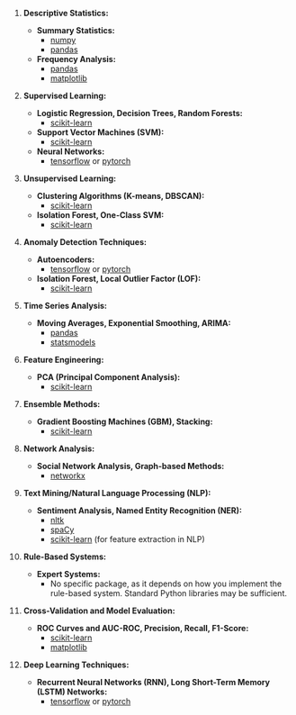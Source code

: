1. **Descriptive Statistics:**
   - **Summary Statistics:**
     - [numpy](https://numpy.org/)
     - [pandas](https://pandas.pydata.org/)
   - **Frequency Analysis:**
     - [pandas](https://pandas.pydata.org/)
     - [matplotlib](https://matplotlib.org/)

2. **Supervised Learning:**
   - **Logistic Regression, Decision Trees, Random Forests:**
     - [scikit-learn](https://scikit-learn.org/)
   - **Support Vector Machines (SVM):**
     - [scikit-learn](https://scikit-learn.org/)
   - **Neural Networks:**
     - [tensorflow](https://www.tensorflow.org/) or [pytorch](https://pytorch.org/)

3. **Unsupervised Learning:**
   - **Clustering Algorithms (K-means, DBSCAN):**
     - [scikit-learn](https://scikit-learn.org/)
   - **Isolation Forest, One-Class SVM:**
     - [scikit-learn](https://scikit-learn.org/)

4. **Anomaly Detection Techniques:**
   - **Autoencoders:**
     - [tensorflow](https://www.tensorflow.org/) or [pytorch](https://pytorch.org/)
   - **Isolation Forest, Local Outlier Factor (LOF):**
     - [scikit-learn](https://scikit-learn.org/)

5. **Time Series Analysis:**
   - **Moving Averages, Exponential Smoothing, ARIMA:**
     - [pandas](https://pandas.pydata.org/)
     - [statsmodels](https://www.statsmodels.org/)

6. **Feature Engineering:**
   - **PCA (Principal Component Analysis):**
     - [scikit-learn](https://scikit-learn.org/)

7. **Ensemble Methods:**
   - **Gradient Boosting Machines (GBM), Stacking:**
     - [scikit-learn](https://scikit-learn.org/)

8. **Network Analysis:**
   - **Social Network Analysis, Graph-based Methods:**
     - [networkx](https://networkx.github.io/)

9. **Text Mining/Natural Language Processing (NLP):**
   - **Sentiment Analysis, Named Entity Recognition (NER):**
     - [nltk](https://www.nltk.org/)
     - [spaCy](https://spacy.io/)
     - [scikit-learn](https://scikit-learn.org/) (for feature extraction in NLP)

10. **Rule-Based Systems:**
    - **Expert Systems:**
      - No specific package, as it depends on how you implement the rule-based system. Standard Python libraries may be sufficient.

11. **Cross-Validation and Model Evaluation:**
    - **ROC Curves and AUC-ROC, Precision, Recall, F1-Score:**
      - [scikit-learn](https://scikit-learn.org/)
      - [matplotlib](https://matplotlib.org/)

12. **Deep Learning Techniques:**
    - **Recurrent Neural Networks (RNN), Long Short-Term Memory (LSTM) Networks:**
      - [tensorflow](https://www.tensorflow.org/) or [pytorch](https://pytorch.org/)
